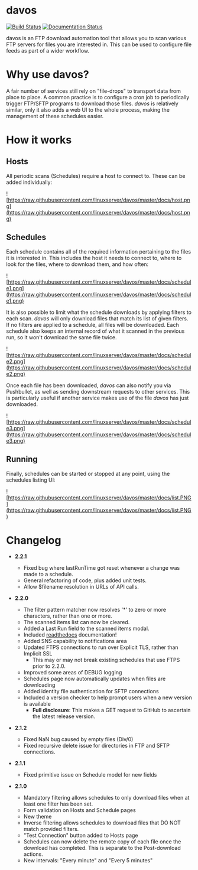 # davos

[![Build Status](http://ci.linuxserver.io/buildStatus/icon?job=Software/Davos/davos_10_Unit_Tests)](http://ci.linuxserver.io/job/Software/job/Davos/job/davos_10_Unit_Tests/) [![Documentation Status](https://readthedocs.org/projects/davos/badge/?version=latest)](http://davos.readthedocs.io/en/latest)

davos is an FTP download automation tool that allows you to scan various FTP servers for files you are interested in. This can be used to configure file feeds as part of a wider workflow.

# Why use davos?

A fair number of services still rely on "file-drops" to transport data from place to place. A common practice is to configure a cron job to periodically trigger FTP/SFTP programs to download those files. _davos_ is relatively similar, only it also adds a web UI to the whole process, making the management of these schedules easier.

# How it works

## Hosts

All periodic scans (Schedules) require a host to connect to. These can be added individually:

![https://raw.githubusercontent.com/linuxserver/davos/master/docs/host.png](https://raw.githubusercontent.com/linuxserver/davos/master/docs/host.png)

## Schedules

Each schedule contains all of the required information pertaining to the files it is interested in. This includes the host it needs to connect to, where to look for the files, where to download them, and how often:

![https://raw.githubusercontent.com/linuxserver/davos/master/docs/schedule1.png](https://raw.githubusercontent.com/linuxserver/davos/master/docs/schedule1.png)

It is also possible to limit what the schedule downloads by applying filters to each scan. _davos_ will only download files that match its list of given filters. If no filters are applied to a schedule, all files will be downloaded. Each schedule also keeps an internal record of what it scanned in the previous run, so it won't download the same file twice.

![https://raw.githubusercontent.com/linuxserver/davos/master/docs/schedule2.png](https://raw.githubusercontent.com/linuxserver/davos/master/docs/schedule2.png)

Once each file has been downloaded, _davos_ can also notify you via Pushbullet, as well as sending downstream requests to other services. This is particularly useful if another service makes use of the file _davos_ has just downloaded.

![https://raw.githubusercontent.com/linuxserver/davos/master/docs/schedule3.png](https://raw.githubusercontent.com/linuxserver/davos/master/docs/schedule3.png)

## Running

Finally, schedules can be started or stopped at any point, using the schedules listing UI:


![https://raw.githubusercontent.com/linuxserver/davos/master/docs/list.PNG](https://raw.githubusercontent.com/linuxserver/davos/master/docs/list.PNG)

# Changelog

- **2.2.1**
  - Fixed bug where lastRunTime got reset whenever a change was made to a schedule.
  - General refactoring of code, plus added unit tests.
  - Allow $filename resolution in URLs of API calls.

- **2.2.0**
  - The filter pattern matcher now resolves '*' to zero or more characters, rather than one or more.
  - The scanned items list can now be cleared.
  - Added a Last Run field to the scanned items modal.
  - Included [readthedocs](https://davos.readthedocs.io) documentation!
  - Added SNS capability to notifications area
  - Updated FTPS connections to run over Explicit TLS, rather than Implicit SSL
    - This may or may not break existing schedules that use FTPS prior to 2.2.0.
  - Improved some areas of DEBUG logging
  - Schedules page now automatically updates when files are downloading
  - Added identity file authentication for SFTP connections
  - Included a version checker to help prompt users when a new version is available
    - **Full disclosure**: This makes a GET request to GitHub to ascertain the latest release version.

- **2.1.2**
  - Fixed NaN bug caused by empty files (Div/0)
  - Fixed recursive delete issue for directories in FTP and SFTP connections.

- **2.1.1**
  - Fixed primitive issue on Schedule model for new fields

- **2.1.0**
  - Mandatory filtering allows schedules to only download files when at least one filter has been set.
  - Form validation on Hosts and Schedule pages
  - New theme
  - Inverse filtering allows schedules to download files that DO NOT match provided filters.
  - "Test Connection" button added to Hosts page
  - Schedules can now delete the remote copy of each file once the download has completed. This is separate to the Post-download actions.
  - New intervals: "Every minute" and "Every 5 minutes"
